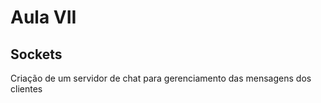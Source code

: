 # Aula VII

## Sockets

Criação de um servidor de chat para gerenciamento das mensagens dos clientes